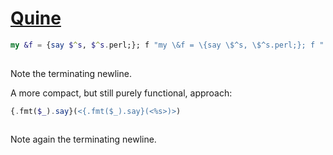 [1]: https://rosettacode.org/wiki/Quine

# [Quine][1]

```raku
my &f = {say $^s, $^s.perl;}; f "my \&f = \{say \$^s, \$^s.perl;}; f "
 
```


Note the terminating newline.








A more compact, but still purely functional, approach:

```raku
{.fmt($_).say}(<{.fmt($_).say}(<%s>)>)
 
```


Note again the terminating newline.
